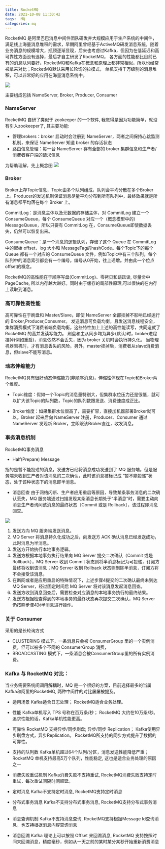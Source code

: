 ```yaml
---
title: RocketMQ
date: 2021-10-08 11:30:42
tags:  MQ
categories: mq
---
```


RocketMQ 是阿里巴巴消息中间件团队研发并大规模应用于生产系统的中间件，满足线上海量消息堆积的需求，早期阿里曾经基于ActiveMQ研发消息系统，随着业务消息的规模增大，瓶颈逐渐显现，后来也考虑过Kafka，但因为在低延迟和高可靠性方面没有选择，最后才自主研发了RocketMQ， 各方面的性能都比目前已有的消息队列要好，RocketMQ和Kafka在概念和原理上都非常相似，所以也经常被拿来对比；RocketMQ默认采用长轮询的拉模式， 单机支持千万级别的消息堆积，可以非常好的应用在海量消息系统中。

![](/images/mq/rocketmq-1.png)

主要组成包括 NameServer, Broker, Producer, Consumer

### NameServer

RocketMQ 自研了类似于 zookeeper 的一个软件, 我觉得是因为功能简单，就没有引入zookeeper了, 其主要功能:

* 管理brokers：broker 启动时会注册到 NameServer，两者之间保持心跳监测机制，来保证 NameServer 知道 broker 的存活状态
* 路由信息管理：每一台 NameServer 存有全部的 broker 集群信息和生产者/消费者客户端的请求信息


为帮助理解，先上概念图
![](/images/mq/rocketmq-2.png)

### Broker

Broker上存Topic信息，Topic由多个队列组成，队列会平均分散在多个Broker上。Producer的发送机制保证消息尽量平均分布到所有队列中，最终效果就是所有消息都平均落在每个 Broker 上。

CommitLog：是消息主体以及元数据的存储主体，对 CommitLog 建立一个ConsumeQueue，每个 ConsumeQueue 对应一个（概念模型中的）MessageQueue，所以只要有 CommitLog 在，ConsumeQueue即使数据丢失，仍然可以恢复出来。

ConsumeQueue：是一个消息的逻辑队列，存储了这个 Queue 在 CommitLog 中的起始 offset，log 大小和 MessageTag的hashCode。每个Topic下的每个 Queue 都有一个对应的 ConsumeQueue 文件，例如Topic中有三个队列，每个队列中的消息索引都会有一个编号，编号从0开始，往上递增。并由此一个位点offset的概念。

RocketMQ的高性能在于顺序写盘(CommitLog)、零拷贝和跳跃读, 尽量命中PageCache, 所以内存越大越好。同时由于缓存的局部性原理,可以很快的在内存上读取到消息。

### 高可靠性高性能

高可靠性在于刷盘和 Master/Slave，即使 NameServer 全部挂掉不影响已经运行的 Broker,Producer,Consumer。
发送消息可负载均衡，且发送消息线程安全，集群消费模式下消费者端负载均衡，这些特性加上上述的高性能读写，共同造就了 RocketMQ 的高并发读写能力。
刷盘和主从同步均为异步(默认)时，broker进程挂掉(例如重启)，消息依然不会丢失，因为 broker 关机时会执行持久化。 当物理机器宕机时，才有消息丢失的风险。另外，master挂掉后，消费者从slave消费消息，但slave不能写消息。

### 动态伸缩能力

RocketMQ具有很好动态伸缩能力(非顺序消息)，伸缩性体现在Topic和Broker两个维度。

* Topic维度：假如一个Topic的消息量特别大，但集群水位压力还是很低，就可以扩大该Topic的队列数，Topic的队列数跟发送、消费速度成正比。

* Broker维度：如果集群水位很高了，需要扩容，直接加机器部署Broker就可以。Broker 起来后向 NameServer 注册，Producer、Consumer 通过 NameServer 发现新 Broker，立即跟该Broker直连，收发消息。

### 事务消息机制

RocketMQ事务消息

* Half(Prepare) Message

指的是暂不能投递的消息，发送方已经将消息成功发送到了 MQ 服务端，但是服务端未收到生产者对该消息的二次确认，此时该消息被标记成 “暂不能投递”状态，处于该种状态下的消息即半消息。

* 消息回查
由于网络闪断、生产者应用重启等原因，导致某条事务消息的二次确认丢失，MQ 服务端通过扫描发现某条消息长期处于“半消息”时，需要主动向消息生产者询问该消息的最终状态（Commit 或是 Rollback），该过程即消息回查。

![](/images/mq/rocketmq-3.png)

1. 发送方向 MQ 服务端发送消息。
2. MQ Server 将消息持久化成功之后，向发送方 ACK 确认消息已经发送成功，此时消息为半消息。
3. 发送方开始执行本地事务逻辑。
4. 发送方根据本地事务执行结果向 MQ Server 提交二次确认（Commit 或是 Rollback），MQ Server 收到 Commit 状态则将半消息标记为可投递，订阅方最终将收到该消息；MQ Server 收到 Rollback 状态则删除半消息，订阅方将不会接受该消息。
5. 在断网或者是应用重启的特殊情况下，上述步骤4提交的二次确认最终未到达 MQ Server，经过固定时间后 MQ Server 将对该消息发起消息回查。
6. 发送方收到消息回查后，需要检查对应消息的本地事务执行的最终结果。
7. 发送方根据检查得到的本地事务的最终状态再次提交二次确认，MQ Server 仍按照步骤4对半消息进行操作。


### 关于 Consumer

采用的是长轮询方式
* CLUSTERING 模式下，一条消息只会被 ConsumerGroup 里的一个实例消费，但可以被多个不同的 ConsumerGroup 消费，
* BROADCASTING 模式下，一条消息会被ConsumerGroup里的所有实例消费。

### Kafka 与 RocketMQ 对比：

当业务需要系统间调用解耦时，MQ 是一个很好的方案，目前选择最多的当属Kafka和阿里的RocketMQ, 两种中间件的对比屡屡被提及。

* 适用场景
Kafka适合日志处理； RocketMQ适合业务处理。

* 性能 
Kafka单机写入 TPS 号称在百万条/秒； RocketMQ 大约在10万条/秒。 追求性能的话，Kafka单机性能更高。

* 可靠性
RocketMQ 支持异步/同步刷盘; 异步/同步 Replication； Kafka使用异步刷盘方式，异步Replication。 RocketMQ所支持的同步方式提升了数据的可靠性。

* 支持的队列数
Kafka单机超过64个队列/分区，消息发送性能降低严重； RocketMQ 单机支持最高5万个队列，性能稳定, 这也是适合业务处理的原因之一

* 消费失败重试机制
Kafka消费失败不支持重试, RocketMQ消费失败支持定时重试，每次重试间隔时间顺延。

* 定时消息
Kafka不支持定时消息, RocketMQ支持定时消息

* 分布式事务消息
Kafka不支持分布式事务消息, RocketMQ支持分布式事务消息

* 消息查询机制
Kafka不支持消息查询, RocketMQ支持根据Message Id查询消息，也支持根据消息内容查询消息

* 消息回溯
Kafka 理论上可以按照 Offset 来回溯消息, RocketMQ 支持按照时间来回溯消息，精度毫秒，例如从一天之前的某时某分某秒开始重新消费消息

